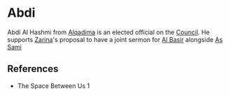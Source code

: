 # Abdi
Abdi Al Hashmi from [Alqadima](Location/Region/Alqadima.md) is an elected official on the [Council](Person/Group/Council.md). He supports [Zarina](Person/Zarina.md)'s proposal to have a joint sermon for [Al Basir](Culture/Deity/Al%20Basir.md) alongside [As Sami](Culture/Deity/As%20Sami.md)

## References
- The Space Between Us 1